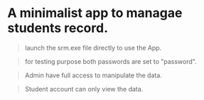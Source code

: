 # A minimalist  app  to managae students record. 
>launch the srm.exe file directly to use the App.

>for testing purpose both passwords are set to "password".

>Admin have full access to manipulate the data.

>Student account can only view the data.

